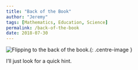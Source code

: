 ```yaml
---
title: "Back of the Book"
author: "Jeremy"
tags: [Mathematics, Education, Science]
permalink: /back-of-the-book
date: 2018-07-30
---
```


![Flipping to the back of the book.](https://res.cloudinary.com/dh3hm8pb7/image/upload/c_scale,q_auto:best,w_600/v1532957186/BackFlip_NoSignature.png){: .centre-image }

I’ll just look for a quick hint. 